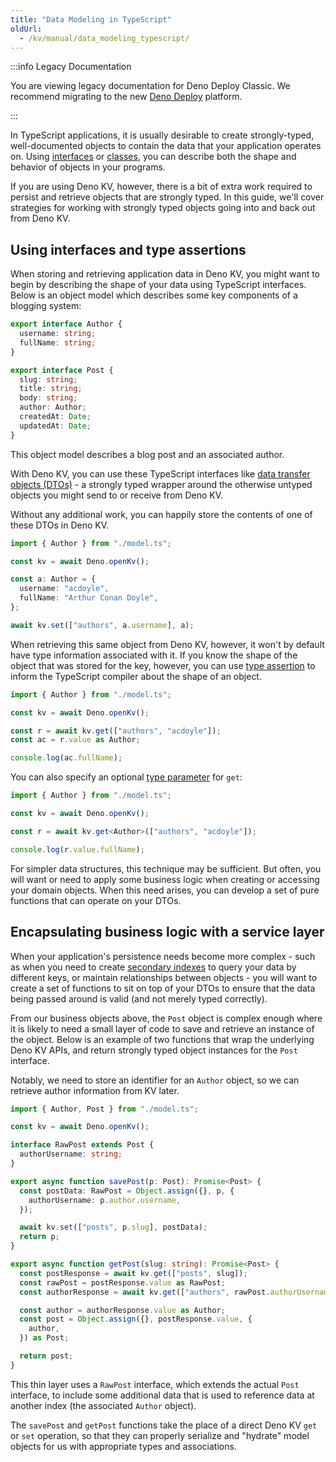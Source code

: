 ```yaml
---
title: "Data Modeling in TypeScript"
oldUrl:
  - /kv/manual/data_modeling_typescript/
---
```


:::info Legacy Documentation

You are viewing legacy documentation for Deno Deploy Classic. We recommend
migrating to the new
<a href="/deploy/">Deno Deploy</a> platform.

:::

In TypeScript applications, it is usually desirable to create strongly-typed,
well-documented objects to contain the data that your application operates on.
Using [interfaces](https://www.typescriptlang.org/docs/handbook/2/objects.html)
or [classes](https://www.typescriptlang.org/docs/handbook/2/classes.html), you
can describe both the shape and behavior of objects in your programs.

If you are using Deno KV, however, there is a bit of extra work required to
persist and retrieve objects that are strongly typed. In this guide, we'll cover
strategies for working with strongly typed objects going into and back out from
Deno KV.

## Using interfaces and type assertions

When storing and retrieving application data in Deno KV, you might want to begin
by describing the shape of your data using TypeScript interfaces. Below is an
object model which describes some key components of a blogging system:

```ts title="model.ts"
export interface Author {
  username: string;
  fullName: string;
}

export interface Post {
  slug: string;
  title: string;
  body: string;
  author: Author;
  createdAt: Date;
  updatedAt: Date;
}
```

This object model describes a blog post and an associated author.

With Deno KV, you can use these TypeScript interfaces like
[data transfer objects (DTOs)](https://martinfowler.com/bliki/LocalDTO.html) - a
strongly typed wrapper around the otherwise untyped objects you might send to or
receive from Deno KV.

Without any additional work, you can happily store the contents of one of these
DTOs in Deno KV.

```ts
import { Author } from "./model.ts";

const kv = await Deno.openKv();

const a: Author = {
  username: "acdoyle",
  fullName: "Arthur Conan Doyle",
};

await kv.set(["authors", a.username], a);
```

When retrieving this same object from Deno KV, however, it won't by default have
type information associated with it. If you know the shape of the object that
was stored for the key, however, you can use
[type assertion](https://www.typescriptlang.org/docs/handbook/2/everyday-types.html#type-assertions)
to inform the TypeScript compiler about the shape of an object.

```ts
import { Author } from "./model.ts";

const kv = await Deno.openKv();

const r = await kv.get(["authors", "acdoyle"]);
const ac = r.value as Author;

console.log(ac.fullName);
```

You can also specify an optional
[type parameter](https://docs.deno.com/api/deno/~/Deno.Kv.prototype.get) for
`get`:

```ts
import { Author } from "./model.ts";

const kv = await Deno.openKv();

const r = await kv.get<Author>(["authors", "acdoyle"]);

console.log(r.value.fullName);
```

For simpler data structures, this technique may be sufficient. But often, you
will want or need to apply some business logic when creating or accessing your
domain objects. When this need arises, you can develop a set of pure functions
that can operate on your DTOs.

## Encapsulating business logic with a service layer

When your application's persistence needs become more complex - such as when you
need to create [secondary indexes](./secondary_indexes) to query your data by
different keys, or maintain relationships between objects - you will want to
create a set of functions to sit on top of your DTOs to ensure that the data
being passed around is valid (and not merely typed correctly).

From our business objects above, the `Post` object is complex enough where it is
likely to need a small layer of code to save and retrieve an instance of the
object. Below is an example of two functions that wrap the underlying Deno KV
APIs, and return strongly typed object instances for the `Post` interface.

Notably, we need to store an identifier for an `Author` object, so we can
retrieve author information from KV later.

```ts
import { Author, Post } from "./model.ts";

const kv = await Deno.openKv();

interface RawPost extends Post {
  authorUsername: string;
}

export async function savePost(p: Post): Promise<Post> {
  const postData: RawPost = Object.assign({}, p, {
    authorUsername: p.author.username,
  });

  await kv.set(["posts", p.slug], postData);
  return p;
}

export async function getPost(slug: string): Promise<Post> {
  const postResponse = await kv.get(["posts", slug]);
  const rawPost = postResponse.value as RawPost;
  const authorResponse = await kv.get(["authors", rawPost.authorUsername]);

  const author = authorResponse.value as Author;
  const post = Object.assign({}, postResponse.value, {
    author,
  }) as Post;

  return post;
}
```

This thin layer uses a `RawPost` interface, which extends the actual `Post`
interface, to include some additional data that is used to reference data at
another index (the associated `Author` object).

The `savePost` and `getPost` functions take the place of a direct Deno KV `get`
or `set` operation, so that they can properly serialize and "hydrate" model
objects for us with appropriate types and associations.
